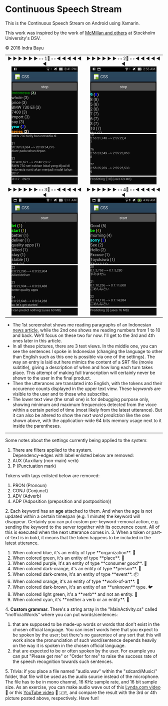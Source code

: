 # Continuous Speech Stream

This is the Continuous Speech Stream on Android using Xamarin.

This work was inspired by the work of <a href="https://dl.acm.org/doi/10.1145/2702123.2702532">McMillan and others</a> at Stockholm University's DSV.

© 2016 Indra Bayu

<table>
<tr>
<td width="50%">
<center>&#x25B6; &#x25B6; &#x25B6; &#x25B6; &#x25B6; &#x25B6; &#x25AB; &#x25AB; &#x0031;&#x20E3; &#x25AB; &#x25AB; &#x25C0; &#x25C0; &#x25C0; &#x25C0; &#x25C0; &#x25C0;<br/>
<img width="89%" src="Screenshot_2016-11-30-20-41-33.jpg" /></center>
</td>
<td width="50%">
<center>&#x25B6; &#x25B6; &#x25B6; &#x25B6; &#x25B6; &#x25B6; &#x25AB; &#x25AB; &#x0032;&#x20E3; &#x25AB; &#x25AB; &#x25C0; &#x25C0; &#x25C0; &#x25C0; &#x25C0; &#x25C0;<br/>
<img width="89%" src="Screenshot_2016-11-29-02-55-42.jpg" /></center>
</td>
</tr>
<tr>
<td width="50%">
<center>&#x25B6; &#x25B6; &#x25B6; &#x25B6; &#x25B6; &#x25B6; &#x25AB; &#x25AB; &#x0033;&#x20E3; &#x25AB; &#x25AB; &#x25C0; &#x25C0; &#x25C0; &#x25C0; &#x25C0; &#x25C0;<br/>
<img width="89%" src="Screenshot_2016-11-29-05-11-29.jpg" /></center>
</td>
<td width="50%">
<center>&#x25B6; &#x25B6; &#x25B6; &#x25B6; &#x25B6; &#x25B6; &#x25AB; &#x25AB; &#x0034;&#x20E3; &#x25AB; &#x25AB; &#x25C0; &#x25C0; &#x25C0; &#x25C0; &#x25C0; &#x25C0;<br/>
<img width="89%" src="Screenshot_2016-11-29-04-49-02.jpg" /></center>
</td>
</tr>
</table>

<ul>
<li>The 1st screenshot shows me reading paragraphs of an Indonesian <a href='https://oto.detik.com/read/2016/11/30/183024/3359092/1207/bmw-masih-jual-seri-7-impor-tapi-beda-tipe-dengan-rakitan-lokal?o991102638'>news article</a>, while the 2nd one shows me reading numbers from 1 to 10 and back. We'll focus on these two for now. I'll get to the 3rd and 4th ones later in this article. </li>
<li>In all these pictures, there are 3 text views. In the middle one, you can see the sentences I spoke in Indonesian (changing the language to other than English such as this one is possible via one of the settings). The way an entry is laid out here mimics the content of a SRT file (movie subtitle), giving a description of when and how long each turn takes place. This attempt of making full transcription will certainly never be shown to the user in the final product.</li>
<li>Then the utterances are translated into English, with the tokens and their occurence counts displayed in the upper text view. These <i>keywords</i> are visible to the user and to those who subscribe.</li>
<li>The lower text view (the small one) is for debugging purpose only, showing minimum and maximum frequencies detected from the vioce within a certain period of time (most likely from the latest utterance). But it can also be altered to show the <i>next word prediction</i> like the one shown above, with the application-wide 64 bits memory usage next to it inside the parentheses.</li>
</ul>

<hr/>

Some notes about the settings currently being applied to the system:

1. There are filters applied to the system. 
<br>Dependency-edges with label enlisted below are removed:<ol>
<li>AUX (Auxiliary (non-main) verb)</li>
<li>P (Punctuation mark)</li></ol>
Tokens with tags enlisted below are removed:<ol>
<li>PRON (Pronoun)</li>
<li>CONJ (Conjunct)</li>
<li>ADV (Adverb)</li>
<li>ADP (Adposition (preposition and postposition))</li>
</ol>
2. Each keyword has an <b>age</b> attached to them. And when the age is not updated within a certain timespan (e.g. 1 minute) the keyword will disappear. Certainly you can put custom pre-keyword-removal action, e.g. sending the keyword to the server together with its occurence count. All of this is executed when the next utterance comes in.
3. When a token or part-of-text is in bold, it means that the token happens to be included in the latest utterance. <ol>
<li>When colored blue, it's an entity of type **organization**. &#x1F4D8;</li>
<li>When colored green, it's an entity of type **place**. &#x1F49A;</li>
<li>When colored purple, it's an entity of type **consumer good**. &#x1F49C;</li>
<li>When colored dark-orange, it's an entity of type **person**. &#x1F3AA;</li>
<li>When colored dark-creme, it's an entity of type **event**. &#x1F4E6;</li>
<li>When colored orange, it's an entity of type **work-of-art**. &#x1F4D9;</li>
<li>When colored dark-brown, it's an entity of an **unknown** type. &#x1F426;</li>
<li>When colored light green, it's a **verb** and not an entity. &#x1F34F;</li>
<li>When colored cyan, it's **neither a verb or an entity**. &#x1F535;</li>
</ol>
4. <b>Custom grammar</b>. There's a string array in the "MainActivity.cs" called "inofficialWords" where you can put words/sentences:<ol>
<li>that are supposed to be made-up words or words that don't exist in the chosen official language. You can insert words here that you expect to be spoken by the user; but there's no guarentee of any sort that this will work since the pronunciation of such word/sentence depends heavily on the way it is spoken in the chosen official language.</li>
<li>that are expected to be or often spoken by the user. For example you can put "Please get me" or "Order for me" to raise the success rate of the speech recognition towards such sentences.</li>
</ol>
5. Trivia: if you place a file named "audio.wav" within the "sdcard/Music/" folder, that file will be used as the audio source instead of the microphone. The file has to be in mono channel, 16 KHz sample rate, and 16 bit sample size. As an exercise, you can make audio wave out of this <a href='https://www.lynda.com/Android-SDK-tutorials/Android-SDK-Unit-Testing/478377-2.html'>Lynda.com video</a> &#x1F4F2; or this <a href='https://www.youtube.com/watch?v=MT3ZUP6I7ho'>YouTube video</a> &#x1F530; &#x1F1EF;&#x1F1F5;, and compare the result with the 3rd or 4th picture posted above, respectively. Have fun!  
